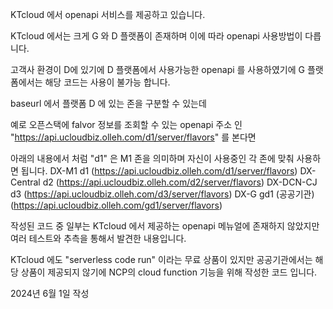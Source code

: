 KTcloud 에서 openapi 서비스를 제공하고 있습니다.

KTcloud 에서는 크게 G 와 D 플랫폼이 존재하며 이에 따라 openapi 사용방법이 다릅니다.

고객사 환경이 D에 있기에 D 플랫폼에서 사용가능한 openapi 를 사용하였기에 G 플랫폼에서는 해당 코드는 사용이 불가능 합니다.

baseurl 에서 플랫폼 D 에 있는 존을 구분할 수 있는데

예로 오픈스택에 falvor 정보를 조회할 수 있는 openapi 주소 인 "https://api.ucloudbiz.olleh.com/d1/server/flavors" 를 본다면

아래의 내용에서 처럼 "d1" 은 M1 존을 의미하며 자신이 사용중인 각 존에 맞춰 사용하면 됩니다.
DX-M1	d1 (https://api.ucloudbiz.olleh.com/d1/server/flavors)
DX-Central	d2 (https://api.ucloudbiz.olleh.com/d2/server/flavors)
DX-DCN-CJ	d3 (https://api.ucloudbiz.olleh.com/d3/server/flavors)
DX-G gd1 (공공기관) (https://api.ucloudbiz.olleh.com/gd1/server/flavors)

작성된 코드 중 일부는 KTcloud 에서 제공하는 openapi 메뉴얼에 존재하지 않았지만 여러 테스트와 추측을 통해서 발견한 내용입니다.

KTcloud 에도 "serverless code run" 이라는 무료 상품이 있지만 공공기관에서는 해당 상품이 제공되지 않기에 NCP의 cloud function 기능을 위해 작성한 코드 입니다.

2024년 6월 1일 작성
